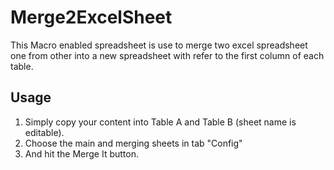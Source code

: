 # Merge2ExcelSheet

This Macro enabled spreadsheet is use to merge two excel spreadsheet one from other into a new spreadsheet with refer to the first column of each table.

## Usage
1. Simply copy your content into Table A and Table B (sheet name is editable).
2. Choose the main and merging sheets in tab "Config"
3. And hit the Merge It button.
